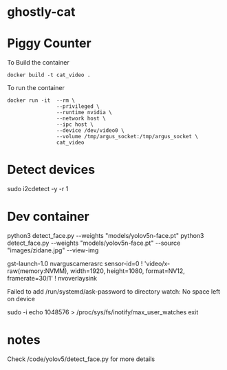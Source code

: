 # ghostly-cat

# Piggy Counter

To Build the container
```
docker build -t cat_video . 
```

To run the container
```
docker run -it  --rm \
                --privileged \
                --runtime nvidia \
                --network host \
                --ipc host \
                --device /dev/video0 \
                --volume /tmp/argus_socket:/tmp/argus_socket \
                cat_video
```

# Detect devices
sudo i2cdetect -y -r 1


# Dev container
python3 detect_face.py --weights "models/yolov5n-face.pt"
python3 detect_face.py --weights "models/yolov5n-face.pt" --source "images/zidane.jpg" --view-img


gst-launch-1.0 nvarguscamerasrc sensor-id=0 ! 'video/x-raw(memory:NVMM), width=1920, height=1080, format=NV12, framerate=30/1' ! nvoverlaysink


Failed to add /run/systemd/ask-password to directory watch: No space left on device

sudo -i
echo 1048576 > /proc/sys/fs/inotify/max_user_watches
exit

# notes

Check /code/yolov5/detect_face.py for more details